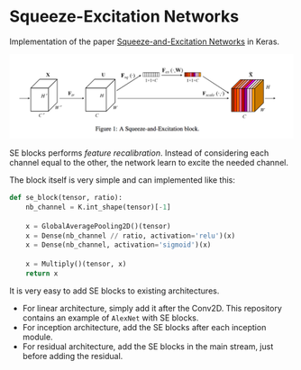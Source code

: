 # Squeeze-Excitation Networks

Implementation of the paper [Squeeze-and-Excitation Networks](https://arxiv.org/abs/1709.01507) in Keras.

![se image](images/se.png)

SE blocks performs *feature recalibration*. Instead of considering each channel equal to the other, the network learn to excite the needed channel.

The block itself is very simple and can implemented like this:

```python
def se_block(tensor, ratio):
    nb_channel = K.int_shape(tensor)[-1]

    x = GlobalAveragePooling2D()(tensor)
    x = Dense(nb_channel // ratio, activation='relu')(x)
    x = Dense(nb_channel, activation='sigmoid')(x)

    x = Multiply()(tensor, x)
    return x
```

It is very easy to add SE blocks to existing architectures.

- For linear architecture, simply add it after the Conv2D. This repository contains an example of `AlexNet` with SE blocks.
- For inception architecture, add the SE blocks after each inception module.
- For residual architecture, add the SE blocks in the main stream, just before adding the residual.
